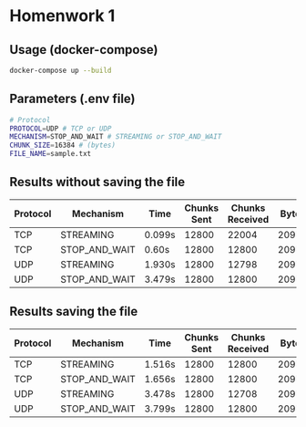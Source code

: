 
# Homenwork 1


## Usage (docker-compose)

```bash 
docker-compose up --build
```

## Parameters (.env file)

```bash
# Protocol
PROTOCOL=UDP # TCP or UDP
MECHANISM=STOP_AND_WAIT # STREAMING or STOP_AND_WAIT
CHUNK_SIZE=16384 # (bytes)
FILE_NAME=sample.txt
```


## Results without saving the file

<!-- 
TCP - STREAMING - 0.099s - Chunks sent: 12800  -  Chunks received: 22004 -209715200 bytes
TCP - STOP_AND_WAIT -0.60s - Chunks sent: 12800  -  Chunks received: 12800 -209715200 bytes

UDP - STREAMING - 1.930s - Chunks sent: 12800  -  Chunks received: 12798 -209715200 bytes - received: 209682432 bytes
UDP - STOP_AND_WAIT - 3.479s - Chunks sent: 12800  -  Chunks received: 12800 -209715200 bytes

Create a table with the results
--> 

| Protocol | Mechanism | Time | Chunks Sent | Chunks Received | Bytes Sent | Bytes Received |
|----------|-----------|------|-------------|-----------------|------------|----------------|
| TCP      | STREAMING | 0.099s | 12800 | 22004 | 209715200 | 209715200 |
| TCP      | STOP_AND_WAIT | 0.60s | 12800 | 12800 | 209715200 | 209715200 |
| UDP      | STREAMING | 1.930s | 12800 | 12798 | 209715200 | 209682432 |
| UDP      | STOP_AND_WAIT | 3.479s | 12800 | 12800 | 209715200 | 209715200 |


## Results saving the file

<!--
TCP - STREAMING - 1.516s - Chunks sent: 12800  -  Chunks received: 12800 -209715200 bytes 

TCP - STOP_AND_WAIT -  1.6569246s - Chunks sent: 12800  -  Chunks received: 12800 -209715200 bytes

UDP - STREAMING -3.478s - Chunks sent: 12800  -  Chunks received: 12708 -209715200 bytes - received: 208207872 bytes

UDP - STOP_AND_WAIT - 3.799s - Chunks sent: 12800  -  Chunks received: 12800 -209715200 bytes

Create a table with the results
-->

| Protocol | Mechanism | Time | Chunks Sent | Chunks Received | Bytes Sent | Bytes Received |
|----------|-----------|------|-------------|-----------------|------------|----------------|
| TCP      | STREAMING | 1.516s | 12800 | 12800 | 209715200 | 209715200 |
| TCP      | STOP_AND_WAIT | 1.656s | 12800 | 12800 | 209715200 | 209715200 |
| UDP      | STREAMING | 3.478s | 12800 | 12708 | 209715200 | 208207872 |
| UDP      | STOP_AND_WAIT | 3.799s | 12800 | 12800 | 209715200 | 209715200 |


 